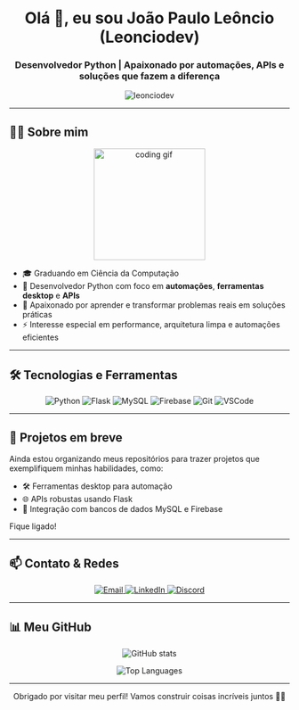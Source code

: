 <h1 align="center">Olá 👋, eu sou João Paulo Leôncio (Leonciodev)</h1>
<h3 align="center">Desenvolvedor Python | Apaixonado por automações, APIs e soluções que fazem a diferença</h3>

<p align="center">
  <img src="https://komarev.com/ghpvc/?username=leonciodev&label=Visualizações+do+perfil&color=0e75b6&style=flat" alt="leonciodev" />
</p>

---

## 👨‍💻 Sobre mim

<p align="center">
  <img src="https://media.giphy.com/media/3o7aD2saalBwwftBIY/giphy.gif" width="200" alt="coding gif" />
</p>

- 🎓 Graduando em Ciência da Computação  
- 🐍 Desenvolvedor Python com foco em **automações**, **ferramentas desktop** e **APIs**  
- 🧠 Apaixonado por aprender e transformar problemas reais em soluções práticas  
- ⚡ Interesse especial em performance, arquitetura limpa e automações eficientes  

---

## 🛠️ Tecnologias e Ferramentas

<p align="center">
  <img src="https://img.shields.io/badge/Python-3670A0?style=for-the-badge&logo=python&logoColor=ffdd54" alt="Python" />
  <img src="https://img.shields.io/badge/Flask-000000?style=for-the-badge&logo=flask&logoColor=white" alt="Flask" />
  <img src="https://img.shields.io/badge/MySQL-00000F?style=for-the-badge&logo=mysql&logoColor=white" alt="MySQL" />
  <img src="https://img.shields.io/badge/Firebase-ffca28?style=for-the-badge&logo=firebase&logoColor=black" alt="Firebase" />
  <img src="https://img.shields.io/badge/Git-F05032?style=for-the-badge&logo=git&logoColor=white" alt="Git" />
  <img src="https://img.shields.io/badge/VS_Code-007ACC?style=for-the-badge&logo=visual%20studio%20code&logoColor=white" alt="VSCode" />
</p>

---

## 🚀 Projetos em breve

Ainda estou organizando meus repositórios para trazer projetos que exemplifiquem minhas habilidades, como:

- 🛠️ Ferramentas desktop para automação  
- 🌐 APIs robustas usando Flask  
- 💾 Integração com bancos de dados MySQL e Firebase  

Fique ligado!

---

## 📫 Contato & Redes

<p align="center">
  <a href="mailto:leonciodev.contact@gmail.com" target="_blank" rel="noopener noreferrer">
    <img src="https://img.shields.io/badge/Email-D14836?style=for-the-badge&logo=gmail&logoColor=white" alt="Email" />
  </a>
  <a href="https://www.linkedin.com/in/jo%C3%A3o-paulo-le%C3%B4ncio-78071627b/" target="_blank" rel="noopener noreferrer">
    <img src="https://img.shields.io/badge/LinkedIn-0A66C2?style=for-the-badge&logo=linkedin&logoColor=white" alt="LinkedIn" />
  </a>
  <a href="https://discordapp.com/users/LeôncioDev" target="_blank" rel="noopener noreferrer">
    <img src="https://img.shields.io/badge/Discord-7289DA?style=for-the-badge&logo=discord&logoColor=white" alt="Discord" />
  </a>
</p>

---

## 📊 Meu GitHub

<p align="center">
  <img src="https://github-readme-stats.vercel.app/api?username=leonciodev&show_icons=true&theme=radical" alt="GitHub stats" />
</p>

<p align="center">
  <img src="https://github-readme-stats.vercel.app/api/top-langs/?username=leonciodev&layout=compact&theme=radical" alt="Top Languages" />
</p>

---

<p align="center">Obrigado por visitar meu perfil! Vamos construir coisas incríveis juntos 🚀😊</p>
